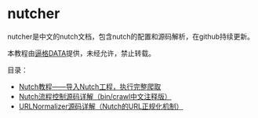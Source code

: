 # nutcher
nutcher是中文的nutch文档，包含nutch的配置和源码解析，在github持续更新。

本教程由[逼格DATA](http://datahref.com/)提供，未经允许，禁止转载。

目录：

+ [Nutch教程——导入Nutch工程，执行完整爬取](http://datahref.com/book/?article=nutch_run_nutch_in_ide)
+ [Nutch流程控制源码详解（bin/crawl中文注释版）](http://datahref.com/book/?article=nutch_bin_crawl)
+ [URLNormalizer源码详解（Nutch的URL正规化机制）](http://datahref.com/book/?article=nutch_urlnormalizer)
